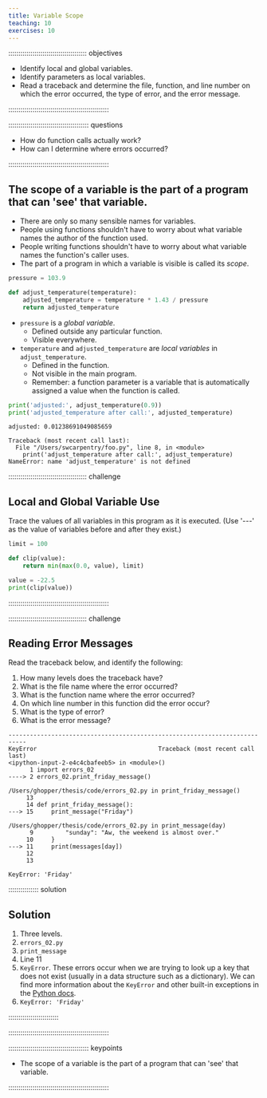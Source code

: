 ```yaml
---
title: Variable Scope
teaching: 10
exercises: 10
---
```


::::::::::::::::::::::::::::::::::::::: objectives

- Identify local and global variables.
- Identify parameters as local variables.
- Read a traceback and determine the file, function, and line number on which the error occurred, the type of error, and the error message.

::::::::::::::::::::::::::::::::::::::::::::::::::

:::::::::::::::::::::::::::::::::::::::: questions

- How do function calls actually work?
- How can I determine where errors occurred?

::::::::::::::::::::::::::::::::::::::::::::::::::

## The scope of a variable is the part of a program that can 'see' that variable.

- There are only so many sensible names for variables.
- People using functions shouldn't have to worry about
  what variable names the author of the function used.
- People writing functions shouldn't have to worry about
  what variable names the function's caller uses.
- The part of a program in which a variable is visible is called its *scope*.

```python
pressure = 103.9

def adjust_temperature(temperature):
    adjusted_temperature = temperature * 1.43 / pressure
    return adjusted_temperature
```

- `pressure` is a *global variable*.
  - Defined outside any particular function.
  - Visible everywhere.
- `temperature` and `adjusted_temperature` are *local variables* in `adjust_temperature`.
  - Defined in the function.
  - Not visible in the main program.
  - Remember: a function parameter is a variable
    that is automatically assigned a value when the function is called.

```python
print('adjusted:', adjust_temperature(0.9))
print('adjusted_temperature after call:', adjusted_temperature)
```

```output
adjusted: 0.01238691049085659
```

```error
Traceback (most recent call last):
  File "/Users/swcarpentry/foo.py", line 8, in <module>
    print('adjust_temperature after call:', adjust_temperature)
NameError: name 'adjust_temperature' is not defined
```

:::::::::::::::::::::::::::::::::::::::  challenge

## Local and Global Variable Use

Trace the values of all variables in this program as it is executed.
(Use '---' as the value of variables before and after they exist.)

```python
limit = 100

def clip(value):
    return min(max(0.0, value), limit)

value = -22.5
print(clip(value))
```

::::::::::::::::::::::::::::::::::::::::::::::::::

:::::::::::::::::::::::::::::::::::::::  challenge

## Reading Error Messages

Read the traceback below, and identify the following:

1. How many levels does the traceback have?
2. What is the file name where the error occurred?
3. What is the function name where the error occurred?
4. On which line number in this function did the error occur?
5. What is the type of error?
6. What is the error message?

```error
---------------------------------------------------------------------------
KeyError                                  Traceback (most recent call last)
<ipython-input-2-e4c4cbafeeb5> in <module>()
      1 import errors_02
----> 2 errors_02.print_friday_message()

/Users/ghopper/thesis/code/errors_02.py in print_friday_message()
     13
     14 def print_friday_message():
---> 15     print_message("Friday")

/Users/ghopper/thesis/code/errors_02.py in print_message(day)
      9         "sunday": "Aw, the weekend is almost over."
     10     }
---> 11     print(messages[day])
     12
     13

KeyError: 'Friday'
```

:::::::::::::::  solution

## Solution

1. Three levels.
2. `errors_02.py`
3. `print_message`
4. Line 11
5. `KeyError`. These errors occur when we are trying to look up a key that does not exist (usually in a data
  structure such as a dictionary). We can find more information about the `KeyError` and other built-in exceptions
  in the [Python docs](https://docs.python.org/3/library/exceptions.html#KeyError).
6. `KeyError: 'Friday'`



:::::::::::::::::::::::::

::::::::::::::::::::::::::::::::::::::::::::::::::

:::::::::::::::::::::::::::::::::::::::: keypoints

- The scope of a variable is the part of a program that can 'see' that variable.

::::::::::::::::::::::::::::::::::::::::::::::::::


